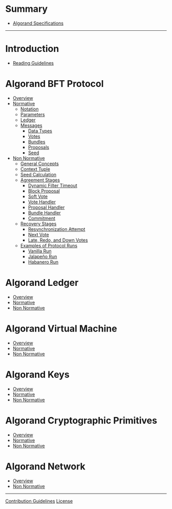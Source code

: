 # Summary

- [Algorand Specifications]()

---

# Introduction

- [Reading Guidelines](./reading-guidelines.md)

# Algorand BFT Protocol

- [Overview]()
- [Normative]()
  - [Notation](./abft-notation.md)
  - [Parameters](./abft-parameters.md)
  - [Ledger](./abft-ledger.md)
  - [Messages](./abft-messages.md)
    - [Data Types](./abft-messages-data-types.md)
    - [Votes](./abft-messages-votes.md)
    - [Bundles](./abft-messages-bundles.md)
    - [Proposals](./abft-messages-proposals.md)
    - [Seed](./abft-messages-seed.md)
- [Non Normative](./abft-nn.md)
  - [General Concepts](./abft-nn-general-concepts.md)
  - [Context Tuple]()
  - [Seed Calculation]()
  - [Agreement Stages]()
    - [Dynamic Filter Timeout]()
    - [Block Proposal]()
    - [Soft Vote]()
    - [Vote Handler]()
    - [Proposal Handler]()
    - [Bundle Handler]()
    - [Commitment]()
  - [Recovery Stages]()
    - [Resynchronization Attempt]()
    - [Next Vote]()
    - [Late, Redo, and Down Votes]()
  - [Examples of Protocol Runs]()
    - [Vanilla Run]()
    - [Jalapeño Run]()
    - [Habanero Run]()

# Algorand Ledger

- [Overview]()
- [Normative]()
- [Non Normative]()

# Algorand Virtual Machine

- [Overview]()
- [Normative]()
- [Non Normative]()

# Algorand Keys

- [Overview]()
- [Normative]()
- [Non Normative]()

# Algorand Cryptographic Primitives

- [Overview]()
- [Normative]()
- [Non Normative]()

# Algorand Network

- [Overview]()
- [Non Normative]()

---

[Contribution Guidelines]()
[License]()
